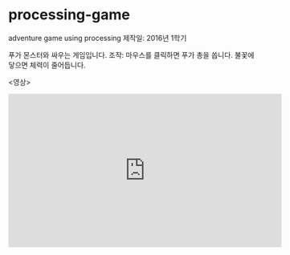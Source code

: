# processing-game
adventure game using processing
제작일: 2016년 1학기

푸가 몬스터와 싸우는 게임입니다.
조작: 마우스를 클릭하면 푸가 총을 쏩니다.
불꽃에 닿으면 체력이 줄어듭니다.

<영상>
<iframe width="544" height="306" src="https://serviceapi.nmv.naver.com/flash/convertIframeTag.nhn?vid=3DE9855BF5B3280C586262EE1B296CDDB4EC&outKey=V122f00329064dbcb84447e5af847c9f60809c47870fdf3ca6f417e5af847c9f60809" frameborder="no" scrolling="no" title="NaverVideo" allow="autoplay; gyroscope; accelerometer; encrypted-media" allowfullscreen></iframe>

